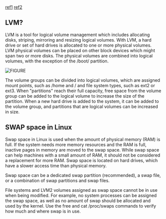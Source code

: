 [ref1](https://www.centos.org/docs/5/html/5.1/Deployment_Guide/s1-lvm-intro-whatis.html)
[ref2](https://www.centos.org/docs/5/html/5.2/Deployment_Guide/s1-swap-what-is.html)


## LVM? 

LVM is a tool for logical volume management which includes allocating disks, striping, mirroring and resizing logical volumes. With LVM, a hard drive or set of hard drives is allocated to one or more physical volumes. LVM physical volumes can be placed on other block devices which might span two or more disks. The physical volumes are combined into logical volumes, with the exception of the /boot/ partition.

![FIGURE](https://www.centos.org/docs/5/html/5.1/Deployment_Guide/images/lvg.png)

The volume groups can be divided into logical volumes, which are assigned mount points, such as /home and / and file system types, such as ext2 or ext3. When "partitions" reach their full capacity, free space from the volume group can be added to the logical volume to increase the size of the partition. When a new hard drive is added to the system, it can be added to the volume group, and partitions that are logical volumes can be increased in size.

## SWAP space in Linux

Swap space in Linux is used when the amount of physical memory (RAM) is full. If the system needs more memory resources and the RAM is full, inactive pages in memory are moved to the swap space. While swap space can help machines with a small amount of RAM, it should not be considered a replacement for more RAM. Swap space is located on hard drives, which have a slower access time than physical memory.

Swap space can be a dedicated swap partition (recommended), a swap file, or a combination of swap partitions and swap files.

File systems and LVM2 volumes assigned as swap space cannot be in use when being modified. For example, no system processes can be assigned the swap space, as well as no amount of swap should be allocated and used by the kernel. Use the free and cat /proc/swaps commands to verify how much and where swap is in use.


